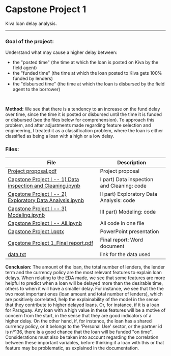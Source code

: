 # Capstone Project 1
Kiva loan delay analysis.

---
### Goal of the project:
Understand what may cause a higher delay between:
* the "posted time" (the time at which the loan is posted on Kiva by the field agent)
* the "funded time" (the time at which the loan posted to Kiva gets 100% funded by lenders)
* the "disbursed time" (the time at which the loan is disbursed by the field agent to the borrower)

<br>

**Method:** We see that there is a tendency to an increase on the fund delay over time, since the time it is posted or disbursed until the time it is funded or disbursed (see the files below for comprehension). To approach this problem, and after adjustments made regarding feature selection and engineering, I treated it as a classification problem, where the loan is either classified as being a loan with a high or a low delay.

### Files:

| File                                                         |    Description                                   |
| ------------------------------------------------------------ | ----------------------------------------------   |
| [Project proposal.pdf](https://github.com/MigBap/Springboard-Capstone-Project-I/blob/master/Capstone%20Project%201_%20Project%20Proposal.pdf)                                         |       Project proposal                           |
| [Capstone Project I -- 1) Data inspection and Cleaning.ipynb](http://bit.ly/2KdtLdF)  |       I part) Data inspection and Cleaning: code |
| [Capstone Project I -- 2) Exploratory Data Analysis.ipynb](http://bit.ly/2SLUa6c)     |       II part) Exploratory Data Analysis: code   |
| [Capstone Project I -- 3) Modeling.ipynb](http://bit.ly/2KaJI4A)                      |       III part) Modeling: code                   |
| [Capstone Project I -- All.ipynb](https://github.com/MigBap/Springboard-Capstone-Project-I/blob/master/Capstone%20Project%20I%20--%20All.ipynb)                              |       All code in one file                       |
| [Capstone Project I.pptx](https://github.com/MigBap/Springboard-Capstone-Project-I/blob/master/Capstone%20Project%20I.pptx)                                      |       PowerPoint presentation                    |
| [Capstone Project 1_Final report.pdf](https://github.com/MigBap/Springboard-Capstone-Project-I/blob/master/Capstone%20Project%201_Final%20report.pdf)                          |       Final report: Word document                |
| [data.txt](https://github.com/MigBap/Springboard-Capstone-Project-I/blob/master/data.txt)                                                     |       link for the data used                     |

**Conclusion:** The amount of the loan, the total number of lenders, the lender term and the currency policy are the most relevant features to explain loan delays. When relating to the EDA made, we see that some features are more helpful to predict when a loan will be delayed more than the desirable time, others to when it will have a smaller delay. For instance, we see that the the two most important ones (loan amount and total number of lenders), which are positively correlated, help the explainability of the model in the sense that they contribute to higher delayed loans. Or, for instance, if it is a loan for Paraguay. Any loan with a high value in these features will be a motive of concern from the start, in the sense that they are good indicators of a higher delay. On the other hand, if, for instance, the loan has a shared currency policy, or it belongs to the 'Personal Use' sector, or the partner id is nº136, there is a good chance that the loan will be funded "on time". Considerations must also be taken into account regarding the correlation between these important variables, before thinking if a loan with this or that feature may be problematic, as explained in the documentation. 


